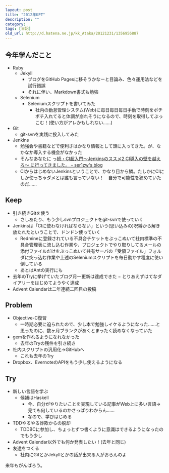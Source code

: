 ```yaml
---
layout: post
title: "2012年KPT"
description: ""
category: 
tags: [日記]
old_url: http://d.hatena.ne.jp/kk_Ataka/20121231/1356956887
---
```


## 今年学んだこと

- Ruby
  - Jekyll
    - ブログをGitHub Pagesに移そうかなーと目論み、色々運用法などを試行錯誤
    - それに伴い、Markdown書式も勉強
  - Selenium
    - Seleniumスクリプトを書いてみた
      - 社内の勤怠管理システム(Web)に毎日毎日毎日手動で時刻をポチポチ入れてると体調が崩れそうになるので、時刻を取得してぶっこむ！(使い方がアレかもしれない……)
- Git
  - git-svnを実践に投入してみた
- Jenkins
  - 勉強会や書籍などで便利さはかなり情報として頭に入ってきた。が、なかなか導入する機会がなかった
  - そんなあなたに っ[続・CI超入門〜Jenkinsのススメ2 CI導入の壁を越えろ〜 に行ってきました。 - ser1zw's blog](http://ser1zw.hatenablog.com/entry/20120225/1330167778)
  - CIからはじめないJenkinsということで、かなり目から鱗。たしかにCIにしか使っちゃダメとは誰も言っていない！　自分で可能性を狭めていたのだ……

## Keep

- 引き続きGitを使う
  - さしあたり、もう少しsvnプロジェクトをgit-svnで使っていく
- Jenkinsは「CIに使わなければならない」という(思い込みの)呪縛から解き放たれたということで、ドンドン使っていく
  - Redmineに登録されている不具合チケットをぶっこぬいて社内標準の不具合管理表に流し込む作業や、プロジェクトでやり取りしてるメールの添付ファイルだけをぶっこぬいて共有サーバの「受領ファイル」フォルダに突っ込む作業や上述のSeleniumスクリプトを毎日動かす程度に使い倒している
  - あとはAntの実行にも
- 去年のTryに挙げていたブログ月一更新は達成できた
  − とりあえずはてなダイアリーをはじめてようやく達成
- Advent Calendarは二年連続二回目の投稿

## Problem

- Objective-C復習
  - 一時期必要に迫られたので、少し本で勉強しイケるようになった……と思ったのに、数ヶ月ブランクがあくとまったく読めなくなっていた
- gemを作れるようになれなかった
  - 去年のTryの残件を引き続き
- 社内スクリプトの汎用化→GitHubへ
  - これも去年のTry
- Dropbox、EvernoteのAPIをもう少し使えるようになる

## Try

- 新しい言語を学ぶ
  - 候補はHaskell
    - 今、自分がやりたいことを実現している記事がWeb上に多い言語→見ても何しているのかさっぱりわからん……
    - なので、学びはじめる
- TDDやるやる詐欺からの脱却
  - TDDBCに参加し、ちょっとずつ書くように意識はできるようになったのでもう少し
- Advent Calendar以外でも何か発表したい！(去年と同じ)
- 友達をつくる
  - 社内にGitとかJekyllとかの話が出来る人がおらんのよ

来年もがんばろう。
